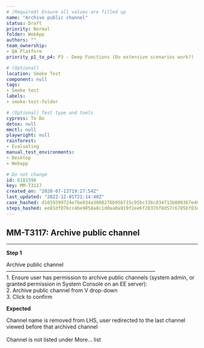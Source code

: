 ```yaml
---
# (Required) Ensure all values are filled up
name: "Archive public channel"
status: Draft
priority: Normal
folder: WebApp
authors: ""
team_ownership: 
- QA Platform
priority_p1_to_p4: P3 - Deep Functions (Do extensive scenarios work?)

# (Optional)
location: Smoke Test
component: null
tags: 
- Smoke test
labels: 
- smoke-test-folder

# (Optional) Test type and tools
cypress: To Do
detox: null
mmctl: null
playwright: null
rainforest: 
- Evaluating
manual_test_environments: 
- Desktop
- Webapp

# Do not change
id: 6181598
key: MM-T3117
created_on: "2020-07-13T19:27:54Z"
last_updated: "2022-12-01T21:14:40Z"
case_hashed: d1659399724e7be834a3008276b95b715c95bc33bc834f13b800367e46437f5a3b75f38f46317de784065ae9c0bb978d
steps_hashed: ee81df076cc4be9058a8c1d0aa0a919f2ee6f20376f8d57c6785bf03eb0fe70d1b4626fcf93fc5cc83942cdc7035ed21
---
```


<!-- (Auto-generated) Based on frontmatter's "key" and "name" -->

## MM-T3117: Archive public channel

---

**Step 1**

Archive public channel\
————————————————————————————\
1\. Ensure user has permission to archive public channels (system admin, or granted permission in System Console on an EE server):\
2\. Archive public channel from V drop-down\
3\. Click to confirm

**Expected**

Channel name is removed from LHS, user redirected to the last channel viewed before that archived channel\
\
Channel is not listed under More... list
